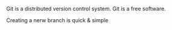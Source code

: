 Git is a distributed version control system.
Git is a free software.

Creating a nerw branch is quick & simple
